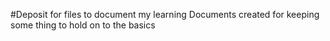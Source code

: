 #Deposit for files to document my learning
Documents created for keeping some thing to hold on to the basics
